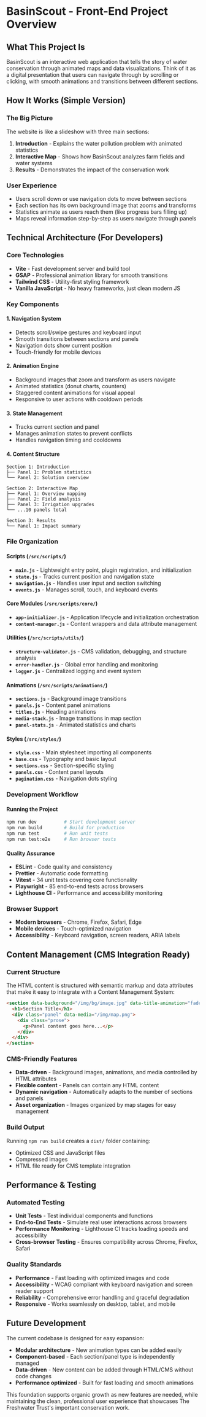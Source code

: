 # BasinScout - Front-End Project Overview

## What This Project Is

BasinScout is an interactive web application that tells the story of water conservation through animated maps and data visualizations. Think of it as a digital presentation that users can navigate through by scrolling or clicking, with smooth animations and transitions between different sections.

## How It Works (Simple Version)

### The Big Picture

The website is like a slideshow with three main sections:

1. **Introduction** - Explains the water pollution problem with animated statistics
2. **Interactive Map** - Shows how BasinScout analyzes farm fields and water systems
3. **Results** - Demonstrates the impact of the conservation work

### User Experience

- Users scroll down or use navigation dots to move between sections
- Each section has its own background image that zooms and transforms
- Statistics animate as users reach them (like progress bars filling up)
- Maps reveal information step-by-step as users navigate through panels

## Technical Architecture (For Developers)

### Core Technologies

- **Vite** - Fast development server and build tool
- **GSAP** - Professional animation library for smooth transitions
- **Tailwind CSS** - Utility-first styling framework
- **Vanilla JavaScript** - No heavy frameworks, just clean modern JS

### Key Components

#### 1. **Navigation System**

- Detects scroll/swipe gestures and keyboard input
- Smooth transitions between sections and panels
- Navigation dots show current position
- Touch-friendly for mobile devices

#### 2. **Animation Engine**

- Background images that zoom and transform as users navigate
- Animated statistics (donut charts, counters)
- Staggered content animations for visual appeal
- Responsive to user actions with cooldown periods

#### 3. **State Management**

- Tracks current section and panel
- Manages animation states to prevent conflicts
- Handles navigation timing and cooldowns

#### 4. **Content Structure**

```
Section 1: Introduction
├── Panel 1: Problem statistics
└── Panel 2: Solution overview

Section 2: Interactive Map
├── Panel 1: Overview mapping
├── Panel 2: Field analysis
├── Panel 3: Irrigation upgrades
└── ...10 panels total

Section 3: Results
└── Panel 1: Impact summary
```

### File Organization

#### Scripts (`/src/scripts/`)

- **`main.js`** - Lightweight entry point, plugin registration, and initialization
- **`state.js`** - Tracks current position and navigation state
- **`navigation.js`** - Handles user input and section switching
- **`events.js`** - Manages scroll, touch, and keyboard events

#### Core Modules (`/src/scripts/core/`)

- **`app-initializer.js`** - Application lifecycle and initialization orchestration
- **`content-manager.js`** - Content wrappers and data attribute management

#### Utilities (`/src/scripts/utils/`)

- **`structure-validator.js`** - CMS validation, debugging, and structure analysis
- **`error-handler.js`** - Global error handling and monitoring
- **`logger.js`** - Centralized logging and event system

#### Animations (`/src/scripts/animations/`)

- **`sections.js`** - Background image transitions
- **`panels.js`** - Content panel animations
- **`titles.js`** - Heading animations
- **`media-stack.js`** - Image transitions in map section
- **`panel-stats.js`** - Animated statistics and charts

#### Styles (`/src/styles/`)

- **`style.css`** - Main stylesheet importing all components
- **`base.css`** - Typography and basic layout
- **`sections.css`** - Section-specific styling
- **`panels.css`** - Content panel layouts
- **`pagination.css`** - Navigation dots styling

### Development Workflow

#### Running the Project

```bash
npm run dev          # Start development server
npm run build        # Build for production
npm run test         # Run unit tests
npm run test:e2e     # Run browser tests
```

#### Quality Assurance

- **ESLint** - Code quality and consistency
- **Prettier** - Automatic code formatting
- **Vitest** - 34 unit tests covering core functionality
- **Playwright** - 85 end-to-end tests across browsers
- **Lighthouse CI** - Performance and accessibility monitoring

### Browser Support

- **Modern browsers** - Chrome, Firefox, Safari, Edge
- **Mobile devices** - Touch-optimized navigation
- **Accessibility** - Keyboard navigation, screen readers, ARIA labels

## Content Management (CMS Integration Ready)

### Current Structure

The HTML content is structured with semantic markup and data attributes that make it easy to integrate with a Content Management System:

```html
<section data-background="/img/bg/image.jpg" data-title-animation="fade-up">
  <h1>Section Title</h1>
  <div class="panel" data-media="/img/map.png">
    <div class="prose">
      <p>Panel content goes here...</p>
    </div>
  </div>
</section>
```

### CMS-Friendly Features

- **Data-driven** - Background images, animations, and media controlled by HTML attributes
- **Flexible content** - Panels can contain any HTML content
- **Dynamic navigation** - Automatically adapts to the number of sections and panels
- **Asset organization** - Images organized by map stages for easy management

### Build Output

Running `npm run build` creates a `dist/` folder containing:

- Optimized CSS and JavaScript files
- Compressed images
- HTML file ready for CMS template integration

## Performance & Testing

### Automated Testing

- **Unit Tests** - Test individual components and functions
- **End-to-End Tests** - Simulate real user interactions across browsers
- **Performance Monitoring** - Lighthouse CI tracks loading speeds and accessibility
- **Cross-browser Testing** - Ensures compatibility across Chrome, Firefox, Safari

### Quality Standards

- **Performance** - Fast loading with optimized images and code
- **Accessibility** - WCAG compliant with keyboard navigation and screen reader support
- **Reliability** - Comprehensive error handling and graceful degradation
- **Responsive** - Works seamlessly on desktop, tablet, and mobile

## Future Development

The current codebase is designed for easy expansion:

- **Modular architecture** - New animation types can be added easily
- **Component-based** - Each section/panel type is independently managed
- **Data-driven** - New content can be added through HTML/CMS without code changes
- **Performance optimized** - Built for fast loading and smooth animations

This foundation supports organic growth as new features are needed, while maintaining the clean, professional user experience that showcases The Freshwater Trust's important conservation work.
